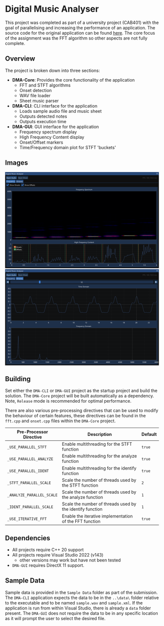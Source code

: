 # Digital Music Analyser

This project was completed as part of a university project (CAB401) with the goal of parallelising and increasing the performance of an application. The source code for the original application can be found [here](https://github.com/JaydenGrubb1/DtmfDetection). The core focus of the assignment was the FFT algorithm so other aspects are not fully complete.

## Overview
The project is broken down into three sections:

- **DMA-Core**: Provides the core functionality of the application
  - FFT and STFT algorithms
  - Onset detection
  - WAV file loader
  - Sheet music parser
- **DMA-CLI**: CLI interface for the application
  - Loads sample audio file and music sheet
  - Outputs detected notes
  - Outputs execution time
- **DMA-GUI**: GUI interface for the application
  - Frequency spectrum display
  - High Frequency Content display
  - Onset/Offset markers
  - Time/Frequency domain plot for STFT 'buckets'

## Images
![Frequency Tab](docs/frequency_tab.png)
![Octaves Tab](docs/octaves_tab.png)

## Building

Set either the `DMA-CLI` or `DMA-GUI` project as the startup project and build the solution. The `DMA-Core` project will be built automatically as a dependency. Note, `Release` mode is recommended for optimal performance.

There are also various pre-processing directives that can be used to modify the behaviour of certain features, these directives can be found in the `fft.cpp` and `onset.cpp` files within the `DMA-Core` project.

| Pre-Processor Directive | Description | Default |
|-------------------------|-------------|---------|
| `_USE_PARALLEL_STFT` | Enable multithreading for the STFT function | `true` |
| `_USE_PARALLEL_ANALYZE` | Enable multithreading for the analyze function | `true` |
| `_USE_PARALLEL_IDENT` | Enable multithreading for the identify function | `true` |
| `_STFT_PARALLEL_SCALE` | Scale the number of threads used by the STFT function | `2` |
| `_ANALYZE_PARALLEL_SCALE` | Scale the number of threads used by the analyze function | `1` |
| `_IDENT_PARALLEL_SCALE` | Scale the number of threads used by the identify function | `1` |
| `_USE_ITERATIVE_FFT` | Enable the iterative implementation of the FFT function | `true` |

## Dependencies

- All projects require C++ 20 support
- All projects require Visual Studio 2022 (v143)
  - other versions may work but have not been tested
- `DMA-GUI` requires DirectX 11 support.

## Sample Data

Sample data is provided in the `Sample Data` folder as part of the submission. The `DMA-CLI` application expects the data to be in the `..\data\` folder relative to the executable and to be named `sample.wav` and `sample.xml`. If the application is run from within Visual Studio, there is already a `data` folder present. The `DMA-GUI` does not require the data to be in any specific location as it will prompt the user to select the desired file.
